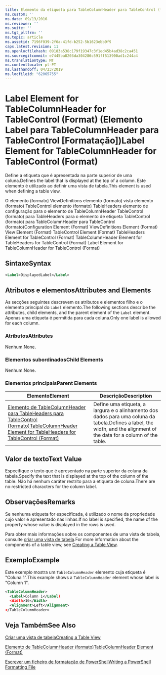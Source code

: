```yaml
---
title: Elemento da etiqueta para TableColumnHeader para TableControl (formato) | Documentos da Microsoft
ms.custom: ''
ms.date: 09/13/2016
ms.reviewer: ''
ms.suite: ''
ms.tgt_pltfrm: ''
ms.topic: article
ms.assetid: 7196f039-2f6a-41fd-b252-5b1623ebb9f9
caps.latest.revision: 11
ms.openlocfilehash: 09183a538c179f19347c3f1ed45b4ad38c2ca451
ms.sourcegitcommit: e7445ba8203da304286c591ff513900ad1c244a4
ms.translationtype: MT
ms.contentlocale: pt-PT
ms.lasthandoff: 04/23/2019
ms.locfileid: "62065755"
---
```

# <a name="label-element-for-tablecolumnheader-for-tablecontrol-format"></a><span data-ttu-id="d409c-102">Label Element for TableColumnHeader for TableControl (Format) (Elemento Label para TableColumnHeader para TableControl [Formatação])</span><span class="sxs-lookup"><span data-stu-id="d409c-102">Label Element for TableColumnHeader for TableControl (Format)</span></span>

<span data-ttu-id="d409c-103">Define a etiqueta que é apresentada na parte superior de uma coluna.</span><span class="sxs-lookup"><span data-stu-id="d409c-103">Defines the label that is displayed at the top of a column.</span></span> <span data-ttu-id="d409c-104">Este elemento é utilizado ao definir uma vista de tabela.</span><span class="sxs-lookup"><span data-stu-id="d409c-104">This element is used when defining a table view.</span></span>

<span data-ttu-id="d409c-105">O elemento (formato) ViewDefinitions elemento (formato) vista elemento (formato) TableControl elemento (formato) TableHeaders elemento de configuração para o elemento de TableColumnHeader TableControl (formato) para TableHeaders para o elemento de etiqueta TableControl (formato) para TableColumnHeader para TableControl (formato)</span><span class="sxs-lookup"><span data-stu-id="d409c-105">Configuration Element (Format) ViewDefinitions Element (Format) View Element (Format) TableControl Element (Format) TableHeaders Element for TableControl (Format) TableColumnHeader Element for TableHeaders for TableControl (Format) Label Element  for TableColumnHeader for TableControl (Format)</span></span>

## <a name="syntax"></a><span data-ttu-id="d409c-106">Sintaxe</span><span class="sxs-lookup"><span data-stu-id="d409c-106">Syntax</span></span>

```xml
<Label>DisplayedLabel</Label>

```

## <a name="attributes-and-elements"></a><span data-ttu-id="d409c-107">Atributos e elementos</span><span class="sxs-lookup"><span data-stu-id="d409c-107">Attributes and Elements</span></span>

<span data-ttu-id="d409c-108">As secções seguintes descrevem os atributos e elementos filho e o elemento principal do `Label` elemento.</span><span class="sxs-lookup"><span data-stu-id="d409c-108">The following sections describe the attributes, child elements, and the parent element of the `Label` element.</span></span> <span data-ttu-id="d409c-109">Apenas uma etiqueta é permitida para cada coluna.</span><span class="sxs-lookup"><span data-stu-id="d409c-109">Only one label is allowed for each column.</span></span>

### <a name="attributes"></a><span data-ttu-id="d409c-110">Atributos</span><span class="sxs-lookup"><span data-stu-id="d409c-110">Attributes</span></span>

<span data-ttu-id="d409c-111">Nenhum.</span><span class="sxs-lookup"><span data-stu-id="d409c-111">None.</span></span>

### <a name="child-elements"></a><span data-ttu-id="d409c-112">Elementos subordinados</span><span class="sxs-lookup"><span data-stu-id="d409c-112">Child Elements</span></span>

<span data-ttu-id="d409c-113">Nenhum.</span><span class="sxs-lookup"><span data-stu-id="d409c-113">None.</span></span>

### <a name="parent-elements"></a><span data-ttu-id="d409c-114">Elementos principais</span><span class="sxs-lookup"><span data-stu-id="d409c-114">Parent Elements</span></span>

|<span data-ttu-id="d409c-115">Elemento</span><span class="sxs-lookup"><span data-stu-id="d409c-115">Element</span></span>|<span data-ttu-id="d409c-116">Descrição</span><span class="sxs-lookup"><span data-stu-id="d409c-116">Description</span></span>|
|-------------|-----------------|
|[<span data-ttu-id="d409c-117">Elemento de TableColumnHeader para TableHeaders para TableControl (formato)</span><span class="sxs-lookup"><span data-stu-id="d409c-117">TableColumnHeader Element for TableHeaders for TableControl  (Format)</span></span>](./tablecolumnheader-element-format.md)|<span data-ttu-id="d409c-118">Define uma etiqueta, a largura e o alinhamento dos dados para uma coluna da tabela.</span><span class="sxs-lookup"><span data-stu-id="d409c-118">Defines a label, the width, and the alignment of the data for a column of the table.</span></span>|

## <a name="text-value"></a><span data-ttu-id="d409c-119">Valor de texto</span><span class="sxs-lookup"><span data-stu-id="d409c-119">Text Value</span></span>

<span data-ttu-id="d409c-120">Especifique o texto que é apresentado na parte superior da coluna da tabela.</span><span class="sxs-lookup"><span data-stu-id="d409c-120">Specify the text that is displayed at the top of the column of the table.</span></span> <span data-ttu-id="d409c-121">Não há nenhum caráter restrito para a etiqueta de coluna.</span><span class="sxs-lookup"><span data-stu-id="d409c-121">There are no restricted characters for the column label.</span></span>

## <a name="remarks"></a><span data-ttu-id="d409c-122">Observações</span><span class="sxs-lookup"><span data-stu-id="d409c-122">Remarks</span></span>

<span data-ttu-id="d409c-123">Se nenhuma etiqueta for especificada, é utilizado o nome da propriedade cujo valor é apresentado nas linhas.</span><span class="sxs-lookup"><span data-stu-id="d409c-123">If no label is specified, the name of the property whose value is displayed in the rows is used.</span></span>

<span data-ttu-id="d409c-124">Para obter mais informações sobre os componentes de uma vista de tabela, consulte [criar uma vista de tabela](./creating-a-table-view.md).</span><span class="sxs-lookup"><span data-stu-id="d409c-124">For more information about the components of a table view, see [Creating a Table View](./creating-a-table-view.md).</span></span>

## <a name="example"></a><span data-ttu-id="d409c-125">Exemplo</span><span class="sxs-lookup"><span data-stu-id="d409c-125">Example</span></span>

<span data-ttu-id="d409c-126">Este exemplo mostra um `TableColumnHeader` elemento cuja etiqueta é "Coluna 1".</span><span class="sxs-lookup"><span data-stu-id="d409c-126">This example shows a `TableColumnHeader` element whose label is "Column 1".</span></span>

```xml
<TableColumnHeader>
  <Label>Column 1</Label)
  <Width>16</Width>
  <Alignment>Left</Alignment>
</TableColumnHeader>
```

## <a name="see-also"></a><span data-ttu-id="d409c-127">Veja Também</span><span class="sxs-lookup"><span data-stu-id="d409c-127">See Also</span></span>

[<span data-ttu-id="d409c-128">Criar uma vista de tabela</span><span class="sxs-lookup"><span data-stu-id="d409c-128">Creating a Table View</span></span>](./creating-a-table-view.md)

[<span data-ttu-id="d409c-129">Elemento de TableColumnHeader (formato)</span><span class="sxs-lookup"><span data-stu-id="d409c-129">TableColumnHeader Element (Format)</span></span>](./tablecolumnheader-element-format.md)

[<span data-ttu-id="d409c-130">Escrever um ficheiro de formatação de PowerShell</span><span class="sxs-lookup"><span data-stu-id="d409c-130">Writing a PowerShell Formatting File</span></span>](./writing-a-powershell-formatting-file.md)
